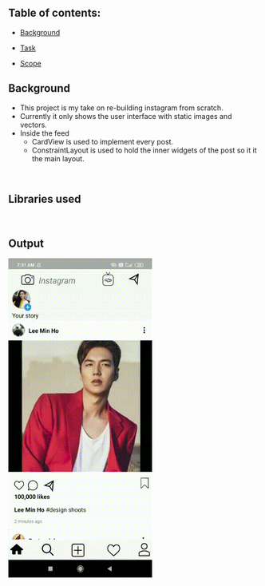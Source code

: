 ## Table of contents:

* [Background](#B)

* [Task](#L)

* [Scope](#O)



<a name="B"></a>
## Background

* This project is my take on re-building instagram from scratch. 
* Currently it only shows the user interface with static images and vectors.
* Inside the feed
  * CardView is used to implement every post.
  * ConstraintLayout is used to hold the inner widgets of the post so it it the main layout.
 

<br/>

<a name="L"></a>
## Libraries used

<br/>

<a name="O"></a>
## Output

![](output.gif)

